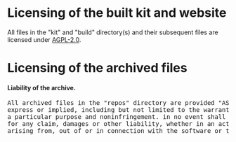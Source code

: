 # Licensing of the built kit and website

All files in the "kit" and "build" directory(s) and their subsequent files are licensed under [AGPL-2.0](LICENSES/APGL-2.0.txt).

# Licensing of the archived files

#### Liability of the archive.
<pre>
All archived files in the "repos" directory are provided "AS IS", without warranty of any kind,
express or implied, including but not limited to the warranties of merchantability, fitness for
a particular purpose and noninfringement. in no event shall the authors of the archive be liable
for any claim, damages or other liability, whether in an action of contract, tort or otherwise,
arising from, out of or in connection with the software or the use or other dealings in the software.
</pre>